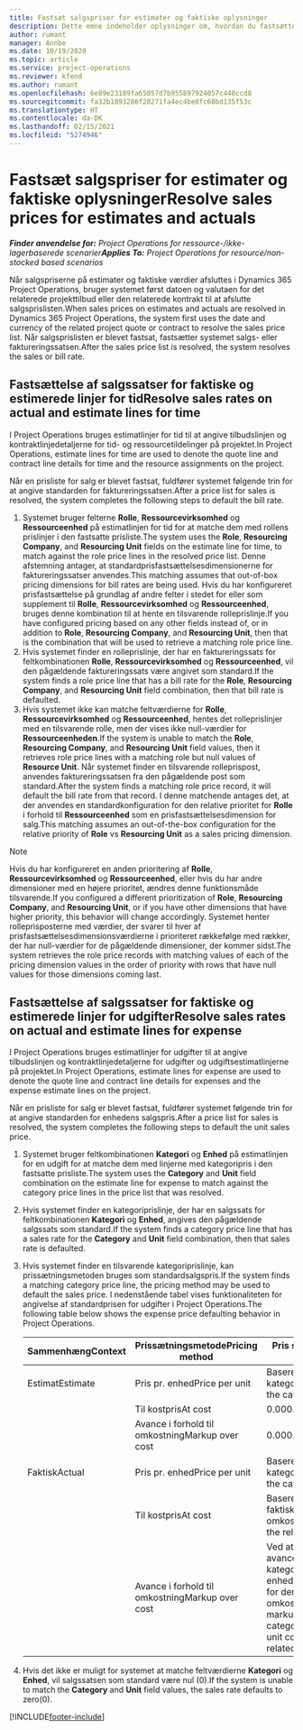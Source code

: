 ```yaml
---
title: Fastsæt salgspriser for estimater og faktiske oplysninger
description: Dette emne indeholder oplysninger om, hvordan du fastsætter salgssatser estimater og faktiske oplysninger.
author: rumant
manager: Annbe
ms.date: 10/19/2020
ms.topic: article
ms.service: project-operations
ms.reviewer: kfend
ms.author: rumant
ms.openlocfilehash: 6e89e23189fa65057d7b955897924057c440ccd8
ms.sourcegitcommit: fa32b1893286f20271fa4ec4be8fc68bd135f53c
ms.translationtype: HT
ms.contentlocale: da-DK
ms.lasthandoff: 02/15/2021
ms.locfileid: "5274946"
---
```

# <a name="resolve-sales-prices-for-estimates-and-actuals"></a><span data-ttu-id="7c417-103">Fastsæt salgspriser for estimater og faktiske oplysninger</span><span class="sxs-lookup"><span data-stu-id="7c417-103">Resolve sales prices for estimates and actuals</span></span>

<span data-ttu-id="7c417-104">_**Finder anvendelse for:** Project Operations for ressource-/ikke-lagerbaserede scenarier_</span><span class="sxs-lookup"><span data-stu-id="7c417-104">_**Applies To:** Project Operations for resource/non-stocked based scenarios_</span></span>

<span data-ttu-id="7c417-105">Når salgspriserne på estimater og faktiske værdier afsluttes i Dynamics 365 Project Operations, bruger systemet først datoen og valutaen for det relaterede projekttilbud eller den relaterede kontrakt til at afslutte salgsprislisten.</span><span class="sxs-lookup"><span data-stu-id="7c417-105">When sales prices on estimates and actuals are resolved in Dynamics 365 Project Operations, the system first uses the date and currency of the related project quote or contract to resolve the sales price list.</span></span> <span data-ttu-id="7c417-106">Når salgsprislisten er blevet fastsat, fastsætter systemet salgs- eller faktureringssatsen.</span><span class="sxs-lookup"><span data-stu-id="7c417-106">After the sales price list is resolved, the system resolves the sales or bill rate.</span></span>

## <a name="resolve-sales-rates-on-actual-and-estimate-lines-for-time"></a><span data-ttu-id="7c417-107">Fastsættelse af salgssatser for faktiske og estimerede linjer for tid</span><span class="sxs-lookup"><span data-stu-id="7c417-107">Resolve sales rates on actual and estimate lines for time</span></span>

<span data-ttu-id="7c417-108">I Project Operations bruges estimatlinjer for tid til at angive tilbudslinjen og kontraktlinjedetaljerne for tid- og ressourcetildelinger på projektet.</span><span class="sxs-lookup"><span data-stu-id="7c417-108">In Project Operations, estimate lines for time are used to denote the quote line and contract line details for time and the resource assignments on the project.</span></span>

<span data-ttu-id="7c417-109">Når en prisliste for salg er blevet fastsat, fuldfører systemet følgende trin for at angive standarden for faktureringssatsen.</span><span class="sxs-lookup"><span data-stu-id="7c417-109">After a price list for sales is resolved, the system completes the following steps to default the bill rate.</span></span>

1. <span data-ttu-id="7c417-110">Systemet bruger felterne **Rolle**, **Ressourcevirksomhed** og **Ressourceenhed** på estimatlinjen for tid for at matche dem med rollens prislinjer i den fastsatte prisliste.</span><span class="sxs-lookup"><span data-stu-id="7c417-110">The system uses the **Role**, **Resourcing Company**, and **Resourcing Unit** fields on the estimate line for time, to match against the role price lines in the resolved price list.</span></span> <span data-ttu-id="7c417-111">Denne afstemning antager, at standardprisfastsættelsesdimensionerne for faktureringssatser anvendes.</span><span class="sxs-lookup"><span data-stu-id="7c417-111">This matching assumes that out-of-box pricing dimensions for bill rates are being used.</span></span> <span data-ttu-id="7c417-112">Hvis du har konfigureret prisfastsættelse på grundlag af andre felter i stedet for eller som supplement til **Rolle**, **Ressourcevirksomhed** og **Ressourceenhed**, bruges denne kombination til at hente en tilsvarende rolleprislinje.</span><span class="sxs-lookup"><span data-stu-id="7c417-112">If you have configured pricing based on any other fields instead of, or in addition to **Role**, **Resourcing Company**, and **Resourcing Unit**, then that is the combination that will be used to retrieve a matching role price line.</span></span>
2. <span data-ttu-id="7c417-113">Hvis systemet finder en rolleprislinje, der har en faktureringssats for feltkombinationen **Rolle**, **Ressourcevirksomhed** og **Ressourceenhed**, vil den pågældende faktureringssats være angivet som standard.</span><span class="sxs-lookup"><span data-stu-id="7c417-113">If the system finds a role price line that has a bill rate for the **Role**, **Resourcing Company**, and **Resourcing Unit** field combination, then that bill rate is defaulted.</span></span>
3. <span data-ttu-id="7c417-114">Hvis systemet ikke kan matche feltværdierne for **Rolle**, **Ressourcevirksomhed** og **Ressourceenhed**, hentes det rolleprislinjer med en tilsvarende rolle, men der vises ikke null-værdier for **Ressourceenheden**.</span><span class="sxs-lookup"><span data-stu-id="7c417-114">If the system is unable to match the **Role**, **Resourcing Company**, and **Resourcing Unit** field values, then it retrieves role price lines with a matching role but null values of **Resource Unit**.</span></span> <span data-ttu-id="7c417-115">Når systemet finder en tilsvarende rolleprispost, anvendes faktureringssatsen fra den pågældende post som standard.</span><span class="sxs-lookup"><span data-stu-id="7c417-115">After the system finds a matching role price record, it will default the bill rate from that record.</span></span> <span data-ttu-id="7c417-116">I denne matchende antages det, at der anvendes en standardkonfiguration for den relative prioritet for **Rolle** i forhold til **Ressourceenhed** som en prisfastsættelsesdimension for salg.</span><span class="sxs-lookup"><span data-stu-id="7c417-116">This matching assumes an out-of-the-box configuration for the relative priority of **Role** vs **Resourcing Unit** as a sales pricing dimension.</span></span>

> [!NOTE]
> <span data-ttu-id="7c417-117">Hvis du har konfigureret en anden prioritering af **Rolle**, **Ressourcevirksomhed** og **Ressourceenhed**, eller hvis du har andre dimensioner med en højere prioritet, ændres denne funktionsmåde tilsvarende.</span><span class="sxs-lookup"><span data-stu-id="7c417-117">If you configured a different prioritization of **Role**, **Resourcing Company**, and **Resourcing Unit**, or if you have other dimensions that have higher priority, this behavior will change accordingly.</span></span> <span data-ttu-id="7c417-118">Systemet henter rolleprisposterne med værdier, der svarer til hver af prisfastsættelsesdimensionsværdierne i prioriteret rækkefølge med rækker, der har null-værdier for de pågældende dimensioner, der kommer sidst.</span><span class="sxs-lookup"><span data-stu-id="7c417-118">The system retrieves the role price records with matching values of each of the pricing dimension values in the order of priority with rows that have null values for those dimensions coming last.</span></span>

## <a name="resolve-sales-rates-on-actual-and-estimate-lines-for-expense"></a><span data-ttu-id="7c417-119">Fastsættelse af salgssatser for faktiske og estimerede linjer for udgifter</span><span class="sxs-lookup"><span data-stu-id="7c417-119">Resolve sales rates on actual and estimate lines for expense</span></span>

<span data-ttu-id="7c417-120">I Project Operations bruges estimatlinjer for udgifter til at angive tilbudslinjen og kontraktlinjedetaljerne for udgifter og udgiftsestimatlinjerne på projektet.</span><span class="sxs-lookup"><span data-stu-id="7c417-120">In Project Operations, estimate lines for expense are used to denote the quote line and contract line details for expenses and the expense estimate lines on the project.</span></span>

<span data-ttu-id="7c417-121">Når en prisliste for salg er blevet fastsat, fuldfører systemet følgende trin for at angive standarden for enhedens salgspris.</span><span class="sxs-lookup"><span data-stu-id="7c417-121">After a price list for sales is resolved, the system completes the following steps to default the unit sales price.</span></span>

1. <span data-ttu-id="7c417-122">Systemet bruger feltkombinationen **Kategori** og **Enhed** på estimatlinjen for en udgift for at matche dem med linjerne med kategoripris i den fastsatte prisliste.</span><span class="sxs-lookup"><span data-stu-id="7c417-122">The system uses the **Category** and **Unit** field combination on the estimate line for expense to match against the category price lines in the price list that was resolved.</span></span>
2. <span data-ttu-id="7c417-123">Hvis systemet finder en kategoriprislinje, der har en salgssats for feltkombinationen **Kategori** og **Enhed**, angives den pågældende salgssats som standard.</span><span class="sxs-lookup"><span data-stu-id="7c417-123">If the system finds a category price line that has a sales rate for the **Category** and **Unit** field combination, then that sales rate is defaulted.</span></span>
3. <span data-ttu-id="7c417-124">Hvis systemet finder en tilsvarende kategoriprislinje, kan prissætningsmetoden bruges som standardsalgspris.</span><span class="sxs-lookup"><span data-stu-id="7c417-124">If the system finds a matching category price line, the pricing method may be used to default the sales price.</span></span> <span data-ttu-id="7c417-125">I nedenstående tabel vises funktionaliteten for angivelse af standardprisen for udgifter i Project Operations.</span><span class="sxs-lookup"><span data-stu-id="7c417-125">The following table below shows the expense price defaulting behavior in Project Operations.</span></span>

    | <span data-ttu-id="7c417-126">Sammenhæng</span><span class="sxs-lookup"><span data-stu-id="7c417-126">Context</span></span> | <span data-ttu-id="7c417-127">Prissætningsmetode</span><span class="sxs-lookup"><span data-stu-id="7c417-127">Pricing method</span></span> | <span data-ttu-id="7c417-128">Pris som standard</span><span class="sxs-lookup"><span data-stu-id="7c417-128">Price defaulted</span></span> |
    | --- | --- | --- |
    | <span data-ttu-id="7c417-129">Estimat</span><span class="sxs-lookup"><span data-stu-id="7c417-129">Estimate</span></span> | <span data-ttu-id="7c417-130">Pris pr. enhed</span><span class="sxs-lookup"><span data-stu-id="7c417-130">Price per unit</span></span> | <span data-ttu-id="7c417-131">Baseret på kategoriprislinjen</span><span class="sxs-lookup"><span data-stu-id="7c417-131">Based on the category price line</span></span> |
    | &nbsp; | <span data-ttu-id="7c417-132">Til kostpris</span><span class="sxs-lookup"><span data-stu-id="7c417-132">At cost</span></span> | <span data-ttu-id="7c417-133">0.00</span><span class="sxs-lookup"><span data-stu-id="7c417-133">0.00</span></span> |
    | &nbsp; | <span data-ttu-id="7c417-134">Avance i forhold til omkostning</span><span class="sxs-lookup"><span data-stu-id="7c417-134">Markup over cost</span></span> | <span data-ttu-id="7c417-135">0.00</span><span class="sxs-lookup"><span data-stu-id="7c417-135">0.00</span></span> |
    | <span data-ttu-id="7c417-136">Faktisk</span><span class="sxs-lookup"><span data-stu-id="7c417-136">Actual</span></span> | <span data-ttu-id="7c417-137">Pris pr. enhed</span><span class="sxs-lookup"><span data-stu-id="7c417-137">Price per unit</span></span> | <span data-ttu-id="7c417-138">Baseret på kategoriprislinjen</span><span class="sxs-lookup"><span data-stu-id="7c417-138">Based on the category price line</span></span> |
    | &nbsp; | <span data-ttu-id="7c417-139">Til kostpris</span><span class="sxs-lookup"><span data-stu-id="7c417-139">At cost</span></span> | <span data-ttu-id="7c417-140">Baseret på de relaterede faktiske omkostninger</span><span class="sxs-lookup"><span data-stu-id="7c417-140">Based on the related cost actual</span></span> |
    | &nbsp; | <span data-ttu-id="7c417-141">Avance i forhold til omkostning</span><span class="sxs-lookup"><span data-stu-id="7c417-141">Markup over cost</span></span> | <span data-ttu-id="7c417-142">Ved at anvende en avance, der er defineret af kategoriprislinjen i enhedsomkostningssatsen for den relaterede faktiske omkostning</span><span class="sxs-lookup"><span data-stu-id="7c417-142">By applying a markup as defined by the category price line on the unit cost rate of the related cost actual</span></span> |

4. <span data-ttu-id="7c417-143">Hvis det ikke er muligt for systemet at matche feltværdierne **Kategori** og **Enhed**, vil salgssatsen som standard være nul (0).</span><span class="sxs-lookup"><span data-stu-id="7c417-143">If the system is unable to match the **Category** and **Unit** field values, the sales rate defaults to zero(0).</span></span>


[!INCLUDE[footer-include](../includes/footer-banner.md)]